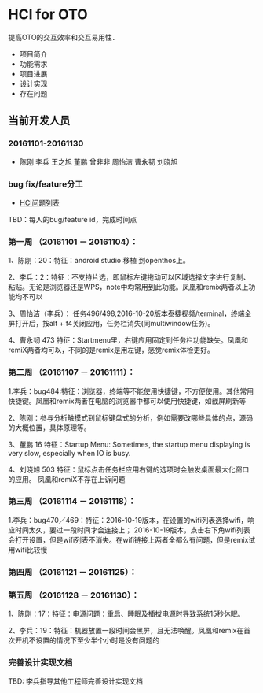 # HCI for OTO
提高OTO的交互效率和交互易用性．

- 项目简介
- 功能需求
- 项目进展
- 设计实现
- 存在问题

## 当前开发人员
### 20161101-20161130
- 陈刚 李兵 王之旭 董鹏 曾非非 周怡洁 曹永韧 刘晓旭

### bug fix/feature分工
- [HCI问题列表](https://github.com/openthos/community-analysis/blob/master/painful_points_of_OTO_before_20161024.md)

TBD：每人的bug/feature id，完成时间点</br>
### 第一周 （20161101 － 20161104）：

1、陈刚：20：特征：android studio 移植 到openthos上。

2、李兵：2：特征：不支持片选，即鼠标左键拖动可以区域选择文字进行复制、粘贴。无论是浏览器还是WPS，note中均常用到此功能。凤凰和remix两者以上功能均不可以

3、周怡洁（李兵）： 任务496/498,2016-10-20版本泰捷视频/terminal，终端全屏打开后，按alt + f4关闭应用，任务栏消失(同multiwindow任务)。

4、曹永韧 473 特征：Startmenu里，右键应用固定到任务栏功能缺失。凤凰和remiX两者均可以，不同的是remix是用左键，感觉remix体检更好。

### 第二周 （20161107 － 20161111）：

1.李兵：bug484:特征：浏览器，终端等不能使用快捷键，不方便使用。其他常用快捷键。凤凰和remix两者在电脑的浏览器中都可以使用快捷键，如截屏刷新等

2、陈刚：参与分析触摸式到鼠标键盘式的分析，例如需要改哪些具体的点，源码的大概位置，具体原理等。

3、董鹏 16 特征：Startup Menu: Sometimes, the startup menu displaying is very slow, especially when IO is busy. 

4、刘晓旭 503 特征：鼠标点击任务栏应用右键的选项时会触发桌面最大化窗口的应用。 凤凰和remiX不存在上诉问题

### 第三周 （20161114 － 20161118）：

1.李兵：bug470／469：特征：2016-10-19版本，在设置的wifi列表选择wifi，响应时间太久，要过一段时间才会连接上； 2016-10-19版本，点击右下角wifi列表会打开设置，但是wifi列表不消失。在wifi链接上两者全都么有问题，但是remix试用wifi比较慢

### 第四周 （20161121 － 20161125）：


### 第五周 （20161128 － 20161130）：

1、陈刚：17：特征：电源问题：重启、睡眠及插拔电源时导致系统15秒休眠。

2、李兵：19：特征：机器放置一段时间会黑屏，且无法唤醒。凤凰和remix在首次开机不设置的情况下至少半个小时是没有问题的

### 完善设计实现文档
TBD: 李兵指导其他工程师完善设计实现文档
